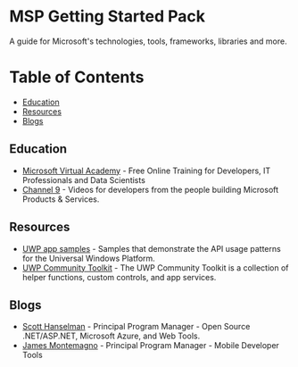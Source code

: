 # MSP Getting Started Pack
A guide for Microsoft's technologies, tools, frameworks, libraries and more.

# Table of Contents

* [Education](#Education)
* [Resources](#resources)
* [Blogs](#Blogs)

## Education

* [Microsoft Virtual Academy](https://mva.microsoft.com/) - Free Online Training for Developers, IT Professionals and Data Scientists
* [Channel 9](https://channel9.msdn.com/) - Videos for developers from the people building Microsoft Products & Services.


## Resources

* [UWP app samples](https://github.com/Microsoft/Windows-universal-samples) - Samples that demonstrate the API usage patterns for the Universal Windows Platform.
* [UWP Community Toolkit](https://github.com/Microsoft/UWPCommunityToolkit) - The UWP Community Toolkit is a collection of helper functions, custom controls, and app services.

## Blogs

* [Scott Hanselman](http://www.hanselman.com/blog/) - Principal Program Manager - Open Source .NET/ASP.NET, Microsoft Azure, and Web Tools.
* [James Montemagno](https://montemagno.com/) - Principal Program Manager - Mobile Developer Tools